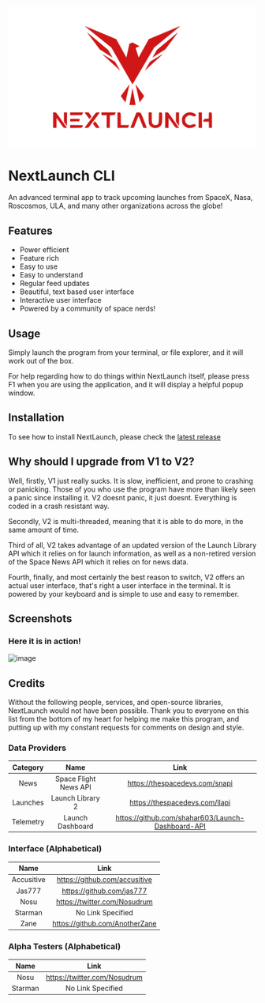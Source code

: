 ![Nextlaunch Logo](https://raw.githubusercontent.com/Nextlaunch/media-assets/main/Logo-red.png)
# NextLaunch CLI
An advanced terminal app to track upcoming launches from SpaceX, Nasa, Roscosmos, ULA, and many other organizations across the globe!

## Features
- Power efficient
- Feature rich
- Easy to use
- Easy to understand
- Regular feed updates
- Beautiful, text based user interface
- Interactive user interface
- Powered by a community of space nerds!

## Usage
Simply launch the program from your terminal, or file explorer, and it will work out of the box.

For help regarding how to do things within NextLaunch itself, please press F1 when you are using the application, and it will display a helpful popup window.

## Installation
To see how to install NextLaunch, please check the [latest release](https://github.com/Nextlaunch/CLI/releases/latest)


## Why should I upgrade from V1 to V2?
Well, firstly, V1 just really sucks. It is slow, inefficient, and prone to crashing or panicking. Those of you who use the program have more than likely seen a panic since installing it.
V2 doesnt panic, it just doesnt. Everything is coded in a crash resistant way.

Secondly, V2 is multi-threaded, meaning that it is able to do more, in the same amount of time.

Third of all, V2 takes advantage of an updated version of the Launch Library API which it relies on for launch information, as well as a non-retired version of the Space News API which it relies on for news data.

Fourth, finally, and most certainly the best reason to switch, V2 offers an actual user interface, that's right a user interface in the terminal. It is powered by your keyboard and is simple to use and easy to remember.

## Screenshots
### Here it is in action!
![image](https://user-images.githubusercontent.com/63651404/110542823-76162a00-8121-11eb-8f3b-42021a8da190.png)



## Credits
Without the following people, services, and open-source libraries, NextLaunch would not have been possible.
Thank you to everyone on this list from the bottom of my heart for helping me make this program,
and putting up with my constant requests for comments on design and style.


### Data Providers
|Category|Name|Link|
|:---:|:---:|:---:|
|News|Space Flight News API|https://thespacedevs.com/snapi|
|Launches|Launch Library 2|https://thespacedevs.com/llapi|
|Telemetry|Launch Dashboard|https://github.com/shahar603/Launch-Dashboard-API|


### Interface (Alphabetical)
|Name|Link|
|:---:|:---:|
|Accusitive|https://github.com/accusitive
|Jas777|https://github.com/jas777
|Nosu|https://twitter.com/Nosudrum|
|Starman|No Link Specified|
|Zane|https://github.com/AnotherZane

### Alpha Testers (Alphabetical)
|Name|Link|
|:---:|:---:|
|Nosu|https://twitter.com/Nosudrum|
|Starman|No Link Specified|
